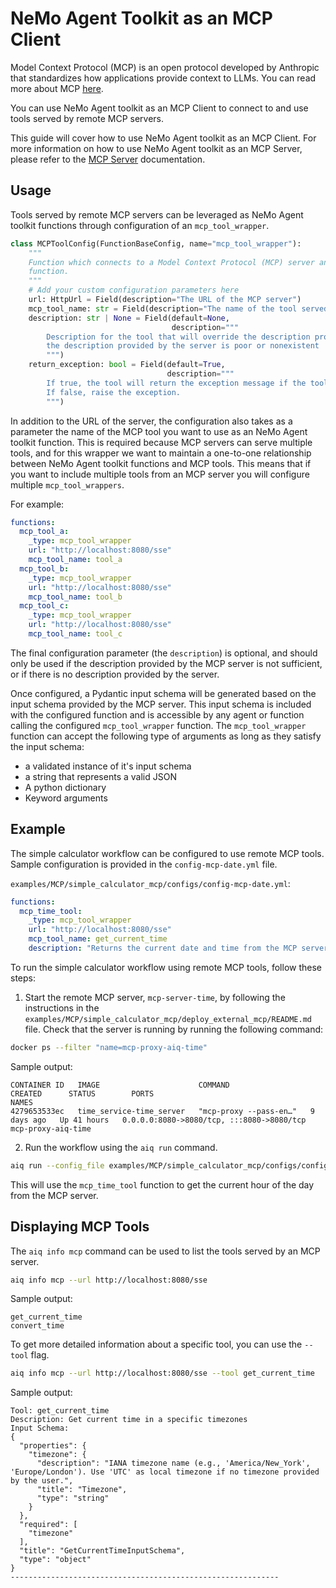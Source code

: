 <!--
SPDX-FileCopyrightText: Copyright (c) 2025, NVIDIA CORPORATION & AFFILIATES. All rights reserved.
SPDX-License-Identifier: Apache-2.0

Licensed under the Apache License, Version 2.0 (the "License");
you may not use this file except in compliance with the License.
You may obtain a copy of the License at

http://www.apache.org/licenses/LICENSE-2.0

Unless required by applicable law or agreed to in writing, software
distributed under the License is distributed on an "AS IS" BASIS,
WITHOUT WARRANTIES OR CONDITIONS OF ANY KIND, either express or implied.
See the License for the specific language governing permissions and
limitations under the License.
-->

# NeMo Agent Toolkit as an MCP Client

Model Context Protocol (MCP) is an open protocol developed by Anthropic that standardizes how applications provide context to LLMs. You can read more about MCP [here](https://modelcontextprotocol.io/introduction).

You can use NeMo Agent toolkit as an MCP Client to connect to and use tools served by remote MCP servers.

This guide will cover how to use NeMo Agent toolkit as an MCP Client. For more information on how to use NeMo Agent toolkit as an MCP Server, please refer to the [MCP Server](./mcp-server.md) documentation.

## Usage
Tools served by remote MCP servers can be leveraged as NeMo Agent toolkit functions through configuration of an `mcp_tool_wrapper`.

```python
class MCPToolConfig(FunctionBaseConfig, name="mcp_tool_wrapper"):
    """
    Function which connects to a Model Context Protocol (MCP) server and wraps the selected tool as a NeMo Agent toolkit
    function.
    """
    # Add your custom configuration parameters here
    url: HttpUrl = Field(description="The URL of the MCP server")
    mcp_tool_name: str = Field(description="The name of the tool served by the MCP Server that you want to use")
    description: str | None = Field(default=None,
                                    description="""
        Description for the tool that will override the description provided by the MCP server. Should only be used if
        the description provided by the server is poor or nonexistent
        """)
    return_exception: bool = Field(default=True,
                                   description="""
        If true, the tool will return the exception message if the tool call fails.
        If false, raise the exception.
        """)

```
In addition to the URL of the server, the configuration also takes as a parameter the name of the MCP tool you want to use as an NeMo Agent toolkit function. This is required because MCP servers can serve multiple tools, and for this wrapper we want to maintain a one-to-one relationship between NeMo Agent toolkit functions and MCP tools. This means that if you want to include multiple tools from an MCP server you will configure multiple `mcp_tool_wrappers`.

For example:

```yaml
functions:
  mcp_tool_a:
    _type: mcp_tool_wrapper
    url: "http://localhost:8080/sse"
    mcp_tool_name: tool_a
  mcp_tool_b:
    _type: mcp_tool_wrapper
    url: "http://localhost:8080/sse"
    mcp_tool_name: tool_b
  mcp_tool_c:
    _type: mcp_tool_wrapper
    url: "http://localhost:8080/sse"
    mcp_tool_name: tool_c
```

The final configuration parameter (the `description`) is optional, and should only be used if the description provided by the MCP server is not sufficient, or if there is no description provided by the server.

Once configured, a Pydantic input schema will be generated based on the input schema provided by the MCP server. This input schema is included with the configured function and is accessible by any agent or function calling the configured `mcp_tool_wrapper` function. The `mcp_tool_wrapper` function can accept the following type of arguments as long as they satisfy the input schema:
 * a validated instance of it's input schema
 * a string that represents a valid JSON
 * A python dictionary
 * Keyword arguments


## Example
The simple calculator workflow can be configured to use remote MCP tools. Sample configuration is provided in the `config-mcp-date.yml` file.

`examples/MCP/simple_calculator_mcp/configs/config-mcp-date.yml`:
```yaml
functions:
  mcp_time_tool:
    _type: mcp_tool_wrapper
    url: "http://localhost:8080/sse"
    mcp_tool_name: get_current_time
    description: "Returns the current date and time from the MCP server"
```

To run the simple calculator workflow using remote MCP tools, follow these steps:
1. Start the remote MCP server, `mcp-server-time`, by following the instructions in the `examples/MCP/simple_calculator_mcp/deploy_external_mcp/README.md` file. Check that the server is running by running the following command:
```bash
docker ps --filter "name=mcp-proxy-aiq-time"
```
Sample output:
```
CONTAINER ID   IMAGE                      COMMAND                  CREATED      STATUS        PORTS                                       NAMES
4279653533ec   time_service-time_server   "mcp-proxy --pass-en…"   9 days ago   Up 41 hours   0.0.0.0:8080->8080/tcp, :::8080->8080/tcp   mcp-proxy-aiq-time
```

2. Run the workflow using the `aiq run` command.
```bash
aiq run --config_file examples/MCP/simple_calculator_mcp/configs/config-mcp-date.yml --input "Is the product of 2 * 4 greater than the current hour of the day?"
```
This will use the `mcp_time_tool` function to get the current hour of the day from the MCP server.

## Displaying MCP Tools
The `aiq info mcp` command can be used to list the tools served by an MCP server.
```bash
aiq info mcp --url http://localhost:8080/sse
```

Sample output:
```
get_current_time
convert_time
```

To get more detailed information about a specific tool, you can use the `--tool` flag.
```bash
aiq info mcp --url http://localhost:8080/sse --tool get_current_time
```
Sample output:
```
Tool: get_current_time
Description: Get current time in a specific timezones
Input Schema:
{
  "properties": {
    "timezone": {
      "description": "IANA timezone name (e.g., 'America/New_York', 'Europe/London'). Use 'UTC' as local timezone if no timezone provided by the user.",
      "title": "Timezone",
      "type": "string"
    }
  },
  "required": [
    "timezone"
  ],
  "title": "GetCurrentTimeInputSchema",
  "type": "object"
}
------------------------------------------------------------
```
